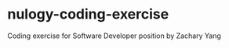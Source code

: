 nulogy-coding-exercise
======================

Coding exercise for Software Developer position by Zachary Yang
